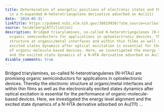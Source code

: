 ```yaml
---
title: Determination of energetic positions of electronic states and the exciton dynamics
  in a π-expanded N-heterotriangulene derivative adsorbed on Au(111)
date: '2024-05-31'
linkTitle: https://pubmed.ncbi.nlm.nih.gov/38819930/?utm_source=curl&utm_medium=rss&utm_campaign=pubmed-2&utm_content=1FakS-2QOkCT8HsMOQP1bCRQ4YzyumYOmxmF0moLsQ3dFB1E9V&fc=20220326224207&ff=20240601181254&v=2.18.0.post9+e462414
source: heidelberg[Affiliation]
description: Bridged triarylamines, so-called N-heterotriangulenes (N-HTAs) are promising
  organic semiconductors for applications in optoelectronic devices. Thereby the electronic
  structure at organic/metal interfaces and within thin films as well as the electronically
  excited states dynamics after optical excitation is essential for the performance
  of organic-molecule-based devices. Here, we investigated the energy level alignment
  and the excited state dynamics of a N-HTA derivative adsorbed on Au(111) ...
disable_comments: true
---
```

Bridged triarylamines, so-called N-heterotriangulenes (N-HTAs) are promising organic semiconductors for applications in optoelectronic devices. Thereby the electronic structure at organic/metal interfaces and within thin films as well as the electronically excited states dynamics after optical excitation is essential for the performance of organic-molecule-based devices. Here, we investigated the energy level alignment and the excited state dynamics of a N-HTA derivative adsorbed on Au(111) ...